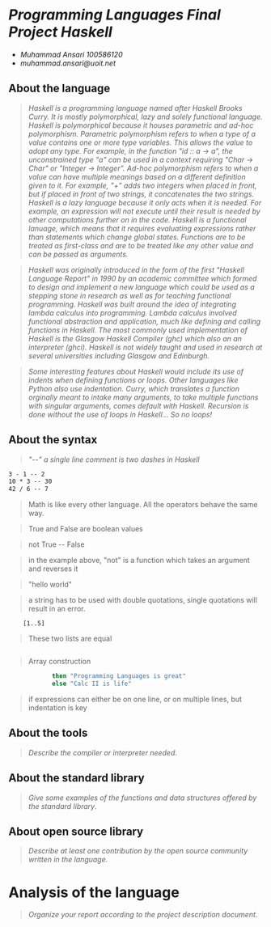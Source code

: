 # _Programming Languages Final Project Haskell_

- _Muhammad Ansari 100586120_
- _muhammad.ansari@uoit.net_


## About the language

> _Haskell is a programming language named after Haskell Brooks Curry. It is mostly polymorphical, lazy and solely functional
language. Haskell is polymorphical because it houses parametric and ad-hoc polymorphism. Parametric polymorphism refers to 
when a type of a value contains one or more type variables. This allows the value to adopt any type. For example, in the function "id :: a -> a", the unconstrained type "a" can be used in a context requiring "Char -> Char" or "Integer -> Integer". Ad-hoc polymorphism refers to when a value can have  multiple meanings based on a different definition given to it. For example, "+" adds two integers when placed in front, but if placed in front of two strings, it concatenates the two strings. Haskell is a lazy language because it only acts when it is needed. For example, an expression will not execute until their result is needed by other computations further on in the code. Haskell is a functional lanuage, which means that it requires evaluating expressions rather than statements which change global states. Functions are to be treated as first-class and are to be treated like any other value and can be passed as arguments._

> _Haskell was originally introduced in the form of the first "Haskell Language Report" in 1990 by an academic committee which formed to design and implement a new language which could be used as a stepping stone in research as well as for teaching functional programming. Haskell was built around the idea of integrating lambda calculus into programming. Lambda calculus involved functional abstraction and application, much like defining and calling functions in Haskell. The most commonly used implementation of Haskell is the Glasgow Haskell Compiler (ghc) which also an an interpreter (ghci). Haskell is not widely taught and used in research at several universities including Glasgow and Edinburgh._ 

> _Some interesting features about Haskell would include its use of indents when defining functions or loops. Other languages like Python also use indentation. 
Curry, which translates a function orginally meant to intake many arguments, to take multiple functions with singular arguments, comes default with Haskell. 
Recursion is done without the use of loops in Haskell... So no loops!_

## About the syntax

> _"--"
> a single line comment is two dashes in Haskell_

```1 + 1 -- 2
3 - 1 -- 2
10 * 3 -- 30
42 / 6 -- 7
``` 
> Math is like every other language. All the operators behave the same way.

> True and False are boolean values

> not True -- False

> in the example above, "not" is a function which takes an argument and reverses it

> "hello world"

> a string has to be used with double quotations, single quotations will result in an error.

```[1, 2, 3, 4, 5] 
    [1..5]
```
> These two lists are equal

``` bounds :: Ix i => Array i e -> (i, i)
```
> Array construction

```haskell = if 1 == 1
            then "Programming Languages is great"
            else "Calc II is life"
```
> if expressions can either be on one line, or on multiple lines, but indentation is key

## About the tools

> _Describe the compiler or interpreter needed_.

## About the standard library

> _Give some examples of the functions and data structures
> offered by the standard library_.

## About open source library

> _Describe at least one contribution by the open source
community written in the language._

# Analysis of the language

> _Organize your report according to the project description
document_.


